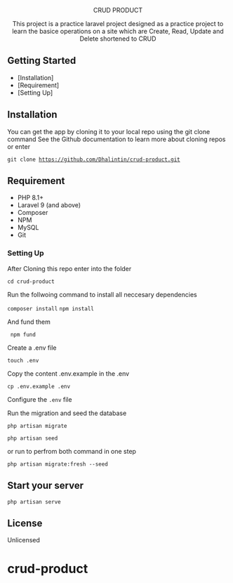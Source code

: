 <p align="center">CRUD PRODUCT</p>

<p align="center">This project is a practice laravel project designed as a practice project to learn the basice operations on a site which are Create, Read, Update and Delete shortened to CRUD
</p>

## Getting Started

- [Installation]
- [Requirement]
- [Setting Up]

## Installation

You can get the app by cloning it to your local repo using the git clone command
See the Github documentation to learn more about cloning repos or enter

<code>git clone https://github.com/Dhalintin/crud-product.git</code>

## Requirement

- PHP 8.1+
- Laravel 9 (and above)
- Composer
- NPM
- MySQL
- Git

### Setting Up

After Cloning this repo enter into the folder

<code>cd crud-product</code>

Run the follwoing command to install all neccesary dependencies

<code>composer install</code>
<code>npm install</code>

And fund them

<code> npm fund</code>

Create a .env file

<code>touch .env</code>

Copy the content .env.example in the .env

<code>cp .env.example .env</code>

Configure the <code>.env</code> file

Run the migration and seed the database

<code>php artisan migrate</code>

<code>php artisan seed</code>

or run to perfrom both command in one step

<code>php artisan migrate:fresh --seed</code>

## Start your server

<code>php artisan serve</code>

## License

Unlicensed

# crud-product
